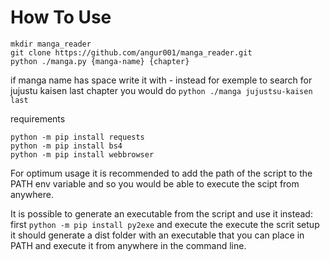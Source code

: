 # How To Use
``` 
mkdir manga_reader
git clone https://github.com/angur001/manga_reader.git
python ./manga.py {manga-name} {chapter}
``` 
if manga name has space write it with - instead for exemple to search for jujustu kaisen last chapter you would do
``` python ./manga jujustsu-kaisen last ```

requirements
```
python -m pip install requests
python -m pip install bs4
python -m pip install webbrowser
```
For optimum usage it is recommended to add the path of the script to the PATH env variable and so you
would be able to execute the scipt from anywhere.

It is possible to generate an executable from the script and use it instead:
first ```python -m pip install py2exe``` and execute the execute the scrit setup it should generate a dist folder with an executable that you can place in PATH
and execute it from anywhere in the command line.
